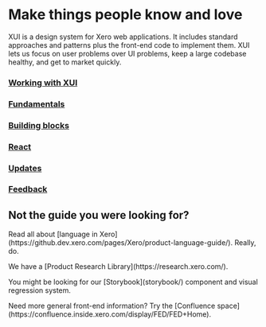 <h1 class="ds-h0">Make things people know and love</h1>

<p class="ds-intro intro">
	XUI is a design system for Xero web applications. It includes standard approaches and patterns plus the front-end code to implement them. XUI lets us focus on user problems over UI problems, keep a large codebase healthy, and get to market quickly.
</p>

<div class="ds-tilegroup--home">
	<div class="ds-tile--home ds-tile--home-getting-started">
		<a href="section-getting-started.html">
			<h3 class="xui-heading-large">Working with XUI</h3>
		</a>
	</div>
  <div class="ds-tile--home ds-tile--home-fundamentals">
    <a href="section-fundamentals.html">
      <h3 class="xui-heading-large">Fundamentals</h3>
    </a>
  </div>
  <div class="ds-tile--home ds-tile--home-building-blocks">
    <a href="section-building-blocks.html">
      <h3 class="xui-heading-large">Building blocks</h3>
    </a>
  </div>
	<div class="ds-tile--home ds-tile--home-react">
    <a href="react/">
      <h3 class="xui-heading-large">React</h3>
    </a>
  </div>
	<div class="ds-tile--home ds-tile--home-updates">
    <a href="section-updates.html">
      <h3 class="xui-heading-large">Updates</h3>
    </a>
  </div>
  <div class="ds-tile--home ds-tile--home-contribute">
    <a href="section-feedback.html">
      <h3 class="xui-heading-large">Feedback</h3>
    </a>
  </div>
</div>
<h2 class="xui-heading-large">Not the guide you were looking for?</h2>
<p>Read all about [language in Xero](https://github.dev.xero.com/pages/Xero/product-language-guide/). Really, do.</p>
<p>We have a [Product Research Library](https://research.xero.com/).</p>
<p>You might be looking for our [Storybook](storybook/) component and visual regression system.
<p>Need more general front-end information? Try the [Confluence space](https://confluence.inside.xero.com/display/FED/FED+Home).
